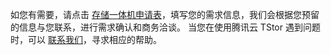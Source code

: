 如您有需要，请点击 [存储一体机申请表]()，填写您的需求信息，我们会根据您预留的信息与您联系，进行需求确认和商务洽谈。
当您在使用腾讯云 TStor 遇到问题时，可以 [联系我们](https://cloud.tencent.com/act/event/connect-service)，寻求相应的帮助。


